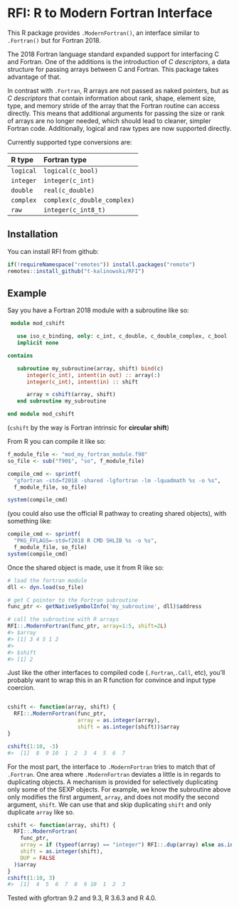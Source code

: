 
<!-- README.md is generated from README.Rmd. Please edit that file -->

# RFI: R to Modern Fortran Interface

<!-- badges: start -->

<!-- badges: end -->

This R package provides `.ModernFortran()`, an interface similar to
`.Fortran()` but for Fortran 2018.

The 2018 Fortran language standard expanded support for interfacing C
and Fortran. One of the additions is the introduction of *C
descriptors*, a data structure for passing arrays between C and Fortran.
This package takes advantage of that.

In contrast with `.Fortran`, R arrays are not passed as naked pointers,
but as *C descriptors* that contain information about rank, shape,
element size, type, and memory stride of the array that the Fortran
routine can access directly. This means that additional arguments for
passing the size or rank of arrays are no longer needed, which should
lead to cleaner, simpler Fortran code. Additionally, logical and raw
types are now supported directly.

Currently supported type conversions are:

| R type    | Fortran type                |
| :-------- | :-------------------------- |
| `logical` | `logical(c_bool)`           |
| `integer` | `integer(c_int)`            |
| `double`  | `real(c_double)`            |
| `complex` | `complex(c_double_complex)` |
| `raw`     | `integer(c_int8_t)`         |

## Installation

You can install RFI from github:

``` r
if(!requireNamespace("remotes")) install.packages("remote")
remotes::install_github("t-kalinowski/RFI")
```

## Example

Say you have a Fortran 2018 module with a subroutine like so:

``` f90
 module mod_cshift

   use iso_c_binding, only: c_int, c_double, c_double_complex, c_bool
   implicit none

contains

   subroutine my_subroutine(array, shift) bind(c)
      integer(c_int), intent(in out) :: array(:)
      integer(c_int), intent(in) :: shift

      array = cshift(array, shift)
   end subroutine my_subroutine

end module mod_cshift
```

(`cshift` by the way is Fortran intrinsic for **circular shift**)

From R you can compile it like so:

``` r
f_module_file <- "mod_my_fortran_module.f90"
so_file <- sub("f90$", "so", f_module_file)

compile_cmd <- sprintf(
  "gfortran -std=f2018 -shared -lgfortran -lm -lquadmath %s -o %s",
  f_module_file, so_file)

system(compile_cmd)
```

(you could also use the official R pathway to creating shared objects),
with something like:

``` r
compile_cmd <- sprintf(
  "PKG_FFLAGS=-std=f2018 R CMD SHLIB %s -o %s",
  f_module_file, so_file)
system(compile_cmd)
```

Once the shared object is made, use it from R like so:

``` r
# load the fortran module
dll <- dyn.load(so_file)

# get C pointer to the Fortran subroutine
func_ptr <- getNativeSymbolInfo('my_subroutine', dll)$address

# call the subroutine with R arrays
RFI::.ModernFortran(func_ptr, array=1:5, shift=2L)
#> $array
#> [1] 3 4 5 1 2
#> 
#> $shift
#> [1] 2
```

Just like the other interfaces to compiled code (`.Fortran`,`.Call`,
etc), you’ll probably want to wrap this in an R function for convince
and input type coercion.

``` r

cshift <- function(array, shift) {
  RFI::.ModernFortran(func_ptr, 
                      array = as.integer(array), 
                      shift = as.integer(shift))$array
}

cshift(1:10, -3)
#>  [1]  8  9 10  1  2  3  4  5  6  7
```

For the most part, the interface to `.ModernFortran` tries to match that
of `.Fortran`. One area where `.ModernFortran` deviates a little is in
regards to duplicating objects. A mechanism is provided for selectively
duplicating only some of the SEXP objects. For example, we know the
subroutine above only modifies the first argument, `array`, and does not
modify the second argument, `shift`. We can use that and skip
duplicating `shift` and only duplicate `array` like so.

``` r
cshift <- function(array, shift) {
  RFI::.ModernFortran(
    func_ptr,
    array = if (typeof(array) == "integer") RFI::.dup(array) else as.integer(array),
    shift = as.integer(shift),
    DUP = FALSE
  )$array
}
cshift(1:10, 3)
#>  [1]  4  5  6  7  8  9 10  1  2  3
```

Tested with gfortran 9.2 and 9.3, R 3.6.3 and R 4.0.
